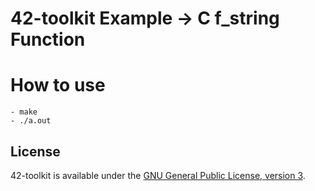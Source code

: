 42-toolkit	Example -> C f_string Function
==========

# How to use

    - make
    - ./a.out

## License

42-toolkit is available under the [GNU General Public License, version 3](LICENSE).
